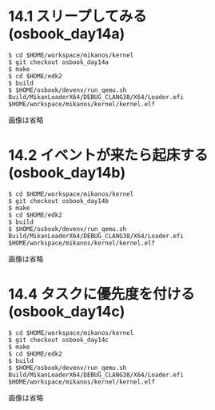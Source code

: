 # 14.1 スリープしてみる (osbook_day14a)

```console
$ cd $HOME/workspace/mikanos/kernel
$ git checkout osbook_day14a
$ make
$ cd $HOME/edk2
$ build
$ $HOME/osbook/devenv/run_qemu.sh Build/MikanLoaderX64/DEBUG_CLANG38/X64/Loader.efi $HOME/workspace/mikanos/kernel/kernel.elf
```

画像は省略

# 14.2 イベントが来たら起床する (osbook_day14b)

```console
$ cd $HOME/workspace/mikanos/kernel
$ git checkout osbook_day14b
$ make
$ cd $HOME/edk2
$ build
$ $HOME/osbook/devenv/run_qemu.sh Build/MikanLoaderX64/DEBUG_CLANG38/X64/Loader.efi $HOME/workspace/mikanos/kernel/kernel.elf
```

画像は省略

# 14.4 タスクに優先度を付ける (osbook_day14c)

```console
$ cd $HOME/workspace/mikanos/kernel
$ git checkout osbook_day14c
$ make
$ cd $HOME/edk2
$ build
$ $HOME/osbook/devenv/run_qemu.sh Build/MikanLoaderX64/DEBUG_CLANG38/X64/Loader.efi $HOME/workspace/mikanos/kernel/kernel.elf
```

画像は省略
